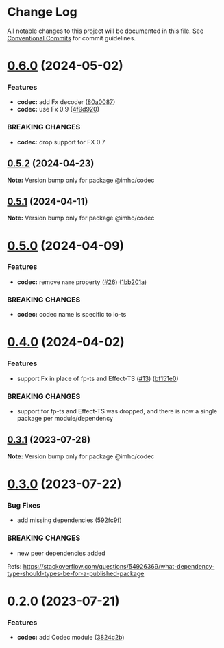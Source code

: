 # Change Log

All notable changes to this project will be documented in this file.
See [Conventional Commits](https://conventionalcommits.org) for commit guidelines.

# [0.6.0](https://github.com/xzhavilla/imho/compare/@imho/codec@0.5.2...@imho/codec@0.6.0) (2024-05-02)


### Features

* **codec:** add Fx decoder ([80a0087](https://github.com/xzhavilla/imho/commit/80a0087fd7961f5c0564622d7ccac7e73466c918))
* **codec:** use Fx 0.9 ([4f9d920](https://github.com/xzhavilla/imho/commit/4f9d92065aa912d72c3e83da17b538c6c73235d3))


### BREAKING CHANGES

* **codec:** drop support for FX 0.7





## [0.5.2](https://github.com/xzhavilla/imho/compare/@imho/codec@0.5.1...@imho/codec@0.5.2) (2024-04-23)

**Note:** Version bump only for package @imho/codec





## [0.5.1](https://github.com/xzhavilla/imho/compare/@imho/codec@0.5.0...@imho/codec@0.5.1) (2024-04-11)

**Note:** Version bump only for package @imho/codec





# [0.5.0](https://github.com/xzhavilla/imho/compare/@imho/codec@0.4.0...@imho/codec@0.5.0) (2024-04-09)


### Features

* **codec:** remove `name` property ([#26](https://github.com/xzhavilla/imho/issues/26)) ([1bb201a](https://github.com/xzhavilla/imho/commit/1bb201ab0a1855c3964ce0da224fe74c2708a42a))


### BREAKING CHANGES

* **codec:** codec name is specific to io-ts





# [0.4.0](https://github.com/xzhavilla/imho/compare/@imho/codec@0.3.1...@imho/codec@0.4.0) (2024-04-02)


### Features

* support Fx in place of fp-ts and Effect-TS ([#13](https://github.com/xzhavilla/imho/issues/13)) ([bf151e0](https://github.com/xzhavilla/imho/commit/bf151e0d369a639b921eb9eb98727a6a85609f3d))


### BREAKING CHANGES

* support for fp-ts and Effect-TS was dropped, and there is now a single package per module/dependency





## [0.3.1](https://github.com/xzhavilla/imho/compare/@imho/codec@0.3.0...@imho/codec@0.3.1) (2023-07-28)

**Note:** Version bump only for package @imho/codec





# [0.3.0](https://github.com/xzhavilla/imho/compare/@imho/codec@0.2.0...@imho/codec@0.3.0) (2023-07-22)


### Bug Fixes

* add missing dependencies ([592fc9f](https://github.com/xzhavilla/imho/commit/592fc9fe916394c22211a5f2d1e7b7cc644e401c))


### BREAKING CHANGES

* new peer dependencies added

Refs: https://stackoverflow.com/questions/54926369/what-dependency-type-should-types-be-for-a-published-package





# 0.2.0 (2023-07-21)


### Features

* **codec:** add Codec module ([3824c2b](https://github.com/xzhavilla/imho/commit/3824c2bc7c4ac243641aff11385872c22d611ba1))
